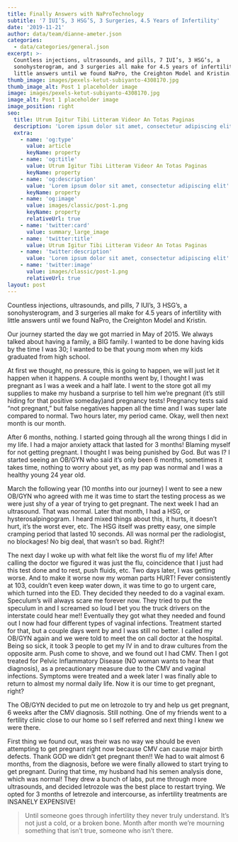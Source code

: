 ```yaml
---
title: Finally Answers with NaProTechnology
subtitle: '7 IUI’S, 3 HSG’S, 3 Surgeries, 4.5 Years of Infertility'
date: '2019-11-21'
author: data/team/dianne-ameter.json
categories:
  - data/categories/general.json
excerpt: >-
  Countless injections, ultrasounds, and pills, 7 IUI’s, 3 HSG’s, a
  sonohysterogram, and 3 surgeries all make for 4.5 years of infertility with
  little answers until we found NaPro, the Creighton Model and Kristin.
thumb_image: images/pexels-ketut-subiyanto-4308170.jpg
thumb_image_alt: Post 1 placeholder image
image: images/pexels-ketut-subiyanto-4308170.jpg
image_alt: Post 1 placeholder image
image_position: right
seo:
  title: Utrum Igitur Tibi Litteram Videor An Totas Paginas
  description: 'Lorem ipsum dolor sit amet, consectetur adipiscing elit'
  extra:
    - name: 'og:type'
      value: article
      keyName: property
    - name: 'og:title'
      value: Utrum Igitur Tibi Litteram Videor An Totas Paginas
      keyName: property
    - name: 'og:description'
      value: 'Lorem ipsum dolor sit amet, consectetur adipiscing elit'
      keyName: property
    - name: 'og:image'
      value: images/classic/post-1.png
      keyName: property
      relativeUrl: true
    - name: 'twitter:card'
      value: summary_large_image
    - name: 'twitter:title'
      value: Utrum Igitur Tibi Litteram Videor An Totas Paginas
    - name: 'twitter:description'
      value: 'Lorem ipsum dolor sit amet, consectetur adipiscing elit'
    - name: 'twitter:image'
      value: images/classic/post-1.png
      relativeUrl: true
layout: post
---
```

Countless injections, ultrasounds, and pills, 7 IUI’s, 3 HSG’s, a sonohysterogram, and 3 surgeries all make for 4.5 years of infertility with little answers until we found NaPro, the Creighton Model and Kristin.

Our journey started the day we got married in May of 2015. We always talked about having a family, a BIG family. I wanted to be done having kids by the time I was 30; I wanted to be that young mom when my kids graduated from high school.

At first we thought, no pressure, this is going to happen, we will just let it happen when it happens.  A couple months went by, I thought I was pregnant as I was a week and a half late. I went to the store got all my supplies to make my husband a surprise to tell him we’re pregnant (it’s still hiding for that positive someday)and pregnancy tests! Pregnancy tests said “not pregnant,” but false negatives happen all the time and I was super late compared to normal. Two hours later, my period came. Okay, well then next month is our month.

After 6 months, nothing. I started going through all the wrong things I did in my life. I had a major anxiety attack that lasted for 3 months! Blaming myself for not getting pregnant. I thought I was being punished by God. But was I? I started seeing an OB/GYN who said it’s only been 6 months, sometimes it takes time, nothing to worry about yet, as my pap was normal and I was a healthy young 24 year old.

March the following year (10 months into our journey) I went to see a new OB/GYN who agreed with me it was time to start the testing process as we were just shy of a year of trying to get pregnant. The next week I had an ultrasound. That was normal. Later that month, I had a HSG, or hysterosalpingogram. I heard mixed things about this, it hurts, it doesn’t hurt, it’s the worst ever, etc. The HSG itself was pretty easy, one simple cramping period that lasted 10 seconds. All was normal per the radiologist, no blockages! No big deal, that wasn’t so bad. Right?!

The next day I woke up with what felt like the worst flu of my life! After calling the doctor we figured it was just the flu, coincidence that I just had this test done and to rest, push fluids, etc. Two days later, I was getting worse. And to make it worse now my woman parts HURT! Fever consistently at 103, couldn’t even keep water down, it was time to go to urgent care, which turned into the ED. They decided they needed to do a vaginal exam. Speculum’s will always scare me forever now. They tried to put the speculum in and I screamed so loud I bet you the truck drivers on the interstate could hear me!! Eventually they got what they needed and found out I now had four different types of vaginal infections. Treatment started for that, but a couple days went by and I was still no better. I called my OB/GYN again and we were told to meet the on call doctor at the hospital. Being so sick, it took 3 people to get my IV in and to draw cultures from the opposite arm. Push come to shove, and we found out I had CMV. Then I got treated for Pelvic Inflammatory Disease (NO woman wants to hear that diagnosis), as a precautionary measure due to the CMV and vaginal infections. Symptoms were treated and a week later I was finally able to return to almost my normal daily life. Now it is our time to get pregnant, right?

The OB/GYN decided to put me on letrozole to try and help us get pregnant, 6 weeks after the CMV diagnosis. Still nothing. One of my friends went to a fertility clinic close to our home so I self referred and next thing I knew we were there.

First thing we found out, was their was no way we should be even attempting to get pregnant right now because CMV can cause major birth defects. Thank GOD we didn’t get pregnant then!! We had to wait almost 6 months, from the diagnosis, before we were finally allowed to start trying to get pregnant. During that time, my husband had his semen analysis done, which was normal! They drew a bunch of labs, put me through more ultrasounds, and decided letrozole was the best place to restart trying. We opted for 3 months of letrezole and intercourse, as infertility treatments are INSANELY EXPENSIVE!

> Until someone goes through infertility they never truly understand. It’s not just a cold, or a broken bone. Month after month we’re mourning something that isn’t true, someone who isn’t there.
